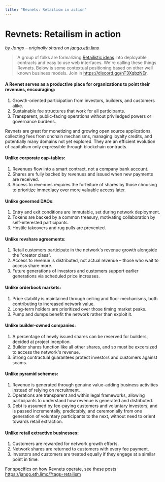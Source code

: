 ```yaml
---
title: "Revnets: Retailism in action"
---
```


# Revnets: Retailism in action

_by Jango – originally shared on
[jango.eth.limo](https://jango.eth.limo/?id=7D395E37-C5B9-47E7-8BF6-8CAE0CC9FA7E)_

> A group of folks are formalizing
> [Retailistic ideas](https://jango.eth.limo/9E01E72C-6028-48B7-AD04-F25393307132/)
> into deployable contracts and easy to use web interfaces. We're calling these
> things Revnets. Below is some contextual positioning based on other well known
> business models. Join in https://discord.gg/nT3XqbzNEr.

#### A Revnet serves as a productive place for organizations to point their revenues, encouraging:

1. Growth-oriented participation from investors, builders, and customers alike.
2. Sustainable fee structures that work for all participants.
3. Transparent, public-facing operations without priviledged powers or
   governance burdens.

Revnets are great for monetizing and growing open source applications,
collecting fees from onchain mechanisms, managing loyalty credits, and
potentially many domains not yet explored. They are an efficient evolution of
capitalism only expressible through blockchain contracts.

#### Unlike corporate cap-tables:

1. Revenues flow into a smart contract, not a company bank account.
2. Shares are fully backed by revenues and issued when new payments are
   received.
3. Access to revenues requires the forfeiture of shares by those choosing to
   prioritize immediacy over more valuable access later.

#### Unlike governed DAOs:

1. Entry and exit conditions are immutable, set during network deployment.
2. Tokens are backed by a common treasury, motivating collaboration by
   self-interested participants.
3. Hostile takeovers and rug pulls are prevented.

#### Unlike revshare agreements:

1. Retail customers participate in the network's revenue growth alongside the
   "creator class".
2. Access to revenue is distributed, not actual revenue – those who wait to
   access share more.
3. Future generations of investors and customers support earlier generations via
   scheduled price increases.

#### Unlike orderbook markets:

1. Price stability is maintained through ceiling and floor mechanisms, both
   contributing to increased network value.
2. Long-term holders are prioritized over those timing market peaks.
3. Pump and dumps benefit the network rather than exploit it.

#### Unlike builder-owned companies:

1. A percentage of newly issued shares can be reserved for builders, decided at
   project inception.
2. Builder shares function like all other shares, and so must be excersized to
   access the network's revenue.
3. Strong contractual guarantees protect investors and customers against scams.

#### Unlike pyramid schemes:

1. Revenue is generated through genuine value-adding business activities instead
   of relying on recruitment.
2. Operations are transparent and within legal frameworks, allowing participants
   to understand how revenue is generated and distributed.
3. Debt is assumed by fee-paying customers and voluntary investors, and is
   passed incrementally, predictably, and ceremonially from one generation of
   voluntary participants to the next, without need to orient towards retail
   extraction.

#### Unlike retail extractive businesses:

1. Customers are rewarded for network growth efforts.
2. Network shares are returned to customers with every fee payment.
3. Investors and customers are treated equally if they engage at a similar point
   in time.

For specifics on how Revnets operate, see these posts
https://jango.eth.limo/?tags=retailism
